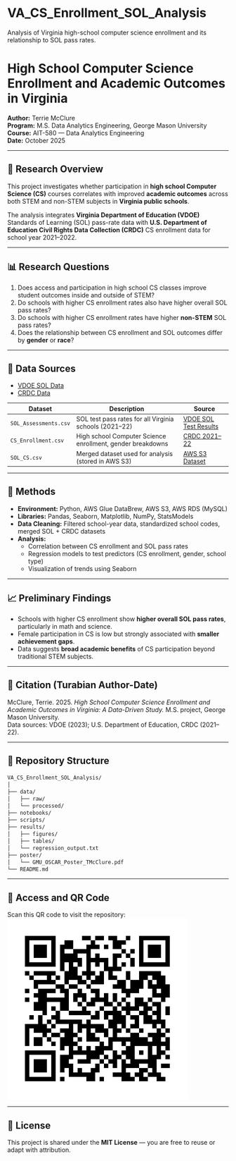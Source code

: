 # VA_CS_Enrollment_SOL_Analysis
Analysis of Virginia high-school computer science enrollment and its relationship to SOL pass rates.

# High School Computer Science Enrollment and Academic Outcomes in Virginia

**Author:** Terrie McClure  
**Program:** M.S. Data Analytics Engineering, George Mason University  
**Course:** AIT-580 — Data Analytics Engineering  
**Date:** October 2025  

---

## 🎯 Research Overview
This project investigates whether participation in **high school Computer Science (CS)** courses correlates with improved **academic outcomes** across both STEM and non-STEM subjects in **Virginia public schools**.

The analysis integrates **Virginia Department of Education (VDOE)** Standards of Learning (SOL) pass-rate data with **U.S. Department of Education Civil Rights Data Collection (CRDC)** CS enrollment data for school year 2021–2022.

---

## 📊 Research Questions

1. Does access and participation in high school CS classes improve student outcomes inside and outside of STEM?
2. Do schools with higher CS enrollment rates also have higher overall SOL pass rates?
3. Do schools with higher CS enrollment rates have higher **non-STEM** SOL pass rates?
4. Does the relationship between CS enrollment and SOL outcomes differ by **gender** or **race**?

---

## 🧠 Data Sources

- [VDOE SOL Data](https://www.doe.virginia.gov/)
- [CRDC Data](https://civilrightsdata.ed.gov/)

| Dataset | Description | Source |
|----------|--------------|--------|
| `SOL_Assessments.csv` | SOL test pass rates for all Virginia schools (2021–22) | [VDOE SOL Test Results](https://www.doe.virginia.gov/data-policy-funding/data-reports/statistics-reports/sol-test-pass-rates-other-results) |
| `CS_Enrollment.csv` | High school Computer Science enrollment, gender breakdowns | [CRDC 2021–22](https://civilrightsdata.ed.gov/data) |
| `SOL_CS.csv` | Merged dataset used for analysis (stored in AWS S3) | [AWS S3 Dataset](https://bucket4ait580-tm.s3.us-east-1.amazonaws.com/SOL_CS.csv) |

---

## 🧮 Methods

- **Environment:** Python, AWS Glue DataBrew, AWS S3, AWS RDS (MySQL)
- **Libraries:** Pandas, Seaborn, Matplotlib, NumPy, StatsModels
- **Data Cleaning:** Filtered school-year data, standardized school codes, merged SOL + CRDC datasets
- **Analysis:**  
  - Correlation between CS enrollment and SOL pass rates  
  - Regression models to test predictors (CS enrollment, gender, school type)  
  - Visualization of trends using Seaborn  

---

## 📈 Preliminary Findings

- Schools with higher CS enrollment show **higher overall SOL pass rates**, particularly in math and science.
- Female participation in CS is low but strongly associated with **smaller achievement gaps**.
- Data suggests **broad academic benefits** of CS participation beyond traditional STEM subjects.

---

## 🧾 Citation (Turabian Author-Date)

McClure, Terrie. 2025. *High School Computer Science Enrollment and Academic Outcomes in Virginia: A Data-Driven Study.* M.S. project, George Mason University.  
Data sources: VDOE (2023); U.S. Department of Education, CRDC (2021–22).

---

## 🧰 Repository Structure

```
VA_CS_Enrollment_SOL_Analysis/
│
├── data/
│   ├── raw/
│   └── processed/
├── notebooks/
├── scripts/
├── results/
│   ├── figures/
│   ├── tables/
│   └── regression_output.txt
├── poster/
│   └── GMU_OSCAR_Poster_TMcClure.pdf
└── README.md
```

---

## 🔗 Access and QR Code

Scan this QR code to visit the repository:  
![QR Code](VA_CS_Enrollment_SOL_Analysis_QR.png)

---

## 📜 License

This project is shared under the **MIT License** — you are free to reuse or adapt with attribution.

